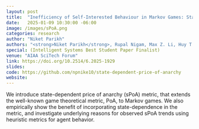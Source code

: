 ```yaml
---
layout: post
title:  "Inefficiency of Self-Interested Behaviour in Markov Games: State-Dependent Price of Anarchy"
date:   2025-01-09 10:30:00 -06:00
image: /images/sPoA.png
categories: research
author: "Niket Parikh"
authors: "<strong>Niket Parikh</strong>, Rupal Nigam, Max Z. Li, Huy T. Tran"
special: (Intelligent Systems Best Student Paper Finalist)
venue: "AIAA SciTech Forum"
link: https://doi.org/10.2514/6.2025-1929
slides: 
code: https://github.com/npnike10/state-dependent-price-of-anarchy
website: 
---
```

We introduce state-dependent price of anarchy (sPoA) metric, that extends the well-known game theoretical metric, PoA, to Markov games. We also empirically show the benefit of incorporating state-dependence in the metric, and investigate underlying reasons for observed sPoA trends using heuristic metrics for agent behavior.